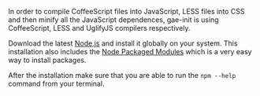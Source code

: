 In order to compile CoffeeScript files into JavaScript, LESS
files into CSS and then minify all the JavaScript dependences,
gae-init is using CoffeeScript, LESS and UglifyJS compilers
respectively.

Download the latest <a href="http://nodejs.org">Node.js</a>
and install it globally on your system. This installation also
includes the [Node Packaged Modules](https://npmjs.org/)
which is a very easy way to install packages.

After the installation make sure that you are able to run the
`npm --help` command from your terminal.
